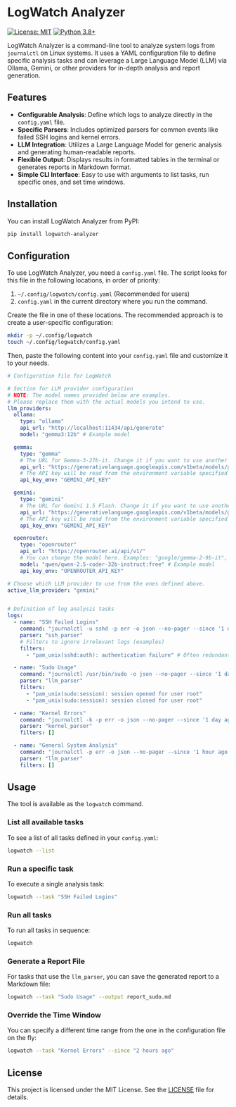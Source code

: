 # LogWatch Analyzer

[![License: MIT](https://img.shields.io/badge/License-MIT-yellow.svg)](https://opensource.org/licenses/MIT)
[![Python 3.8+](https://img.shields.io/badge/python-3.8+-blue.svg)](https://www.python.org/downloads/)

LogWatch Analyzer is a command-line tool to analyze system logs from `journalctl` on Linux systems. It uses a YAML configuration file to define specific analysis tasks and can leverage a Large Language Model (LLM) via Ollama, Gemini, or other providers for in-depth analysis and report generation.

## Features

- **Configurable Analysis**: Define which logs to analyze directly in the `config.yaml` file.
- **Specific Parsers**: Includes optimized parsers for common events like failed SSH logins and kernel errors.
- **LLM Integration**: Utilizes a Large Language Model for generic analysis and generating human-readable reports.
- **Flexible Output**: Displays results in formatted tables in the terminal or generates reports in Markdown format.
- **Simple CLI Interface**: Easy to use with arguments to list tasks, run specific ones, and set time windows.

## Installation

You can install LogWatch Analyzer from PyPI:

```bash
pip install logwatch-analyzer
```

## Configuration

To use LogWatch Analyzer, you need a `config.yaml` file. The script looks for this file in the following locations, in order of priority:

1.  `~/.config/logwatch/config.yaml` (Recommended for users)
2.  `config.yaml` in the current directory where you run the command.

Create the file in one of these locations. The recommended approach is to create a user-specific configuration:

```bash
mkdir -p ~/.config/logwatch
touch ~/.config/logwatch/config.yaml
```

Then, paste the following content into your `config.yaml` file and customize it to your needs.

```yaml
# Configuration file for LogWatch

# Section for LLM provider configuration
# NOTE: The model names provided below are examples. 
# Please replace them with the actual models you intend to use.
llm_providers:
  ollama:
    type: "ollama"
    api_url: "http://localhost:11434/api/generate"
    model: "gemma3:12b" # Example model

  gemma:
    type: "gemma"
    # The URL for Gemma-3-27b-it. Change it if you want to use another model.
    api_url: "https://generativelanguage.googleapis.com/v1beta/models/gemma-3-27b-it:generateContent"
    # The API key will be read from the environment variable specified here.
    api_key_env: "GEMINI_API_KEY"

  gemini:
    type: "gemini"
    # The URL for Gemini 1.5 Flash. Change it if you want to use another model.
    api_url: "https://generativelanguage.googleapis.com/v1beta/models/gemini-1.5-flash:generateContent"
    # The API key will be read from the environment variable specified here.
    api_key_env: "GEMINI_API_KEY"

  openrouter:
    type: "openrouter"
    api_url: "https://openrouter.ai/api/v1/"
    # You can change the model here. Examples: "google/gemma-2-9b-it", "anthropic/claude-3-haiku"
    model: "qwen/qwen-2.5-coder-32b-instruct:free" # Example model
    api_key_env: "OPENROUTER_API_KEY"

# Choose which LLM provider to use from the ones defined above.
active_llm_provider: "gemini"


# Definition of log analysis tasks
logs:
  - name: "SSH Failed Logins"
    command: "journalctl -u sshd -p err -o json --no-pager --since '1 day ago'"
    parser: "ssh_parser"
    # Filters to ignore irrelevant logs (examples)
    filters:
      - "pam_unix(sshd:auth): authentication failure" # Often redundant if you only look at "Failed password"

  - name: "Sudo Usage"
    command: "journalctl /usr/bin/sudo -o json --no-pager --since '1 day ago'"
    parser: "llm_parser"
    filters:
      - "pam_unix(sudo:session): session opened for user root"
      - "pam_unix(sudo:session): session closed for user root"

  - name: "Kernel Errors"
    command: "journalctl -k -p err -o json --no-pager --since '1 day ago'"
    parser: "kernel_parser"
    filters: []

  - name: "General System Analysis"
    command: "journalctl -p err -o json --no-pager --since '1 hour ago'"
    parser: "llm_parser"
    filters: []
```

## Usage

The tool is available as the `logwatch` command.

### List all available tasks
To see a list of all tasks defined in your `config.yaml`:
```bash
logwatch --list
```

### Run a specific task
To execute a single analysis task:
```bash
logwatch --task "SSH Failed Logins"
```

### Run all tasks
To run all tasks in sequence:
```bash
logwatch
```

### Generate a Report File
For tasks that use the `llm_parser`, you can save the generated report to a Markdown file:
```bash
logwatch --task "Sudo Usage" --output report_sudo.md
```

### Override the Time Window
You can specify a different time range from the one in the configuration file on the fly:
```bash
logwatch --task "Kernel Errors" --since "2 hours ago"
```

## License

This project is licensed under the MIT License. See the [LICENSE](LICENSE) file for details.

